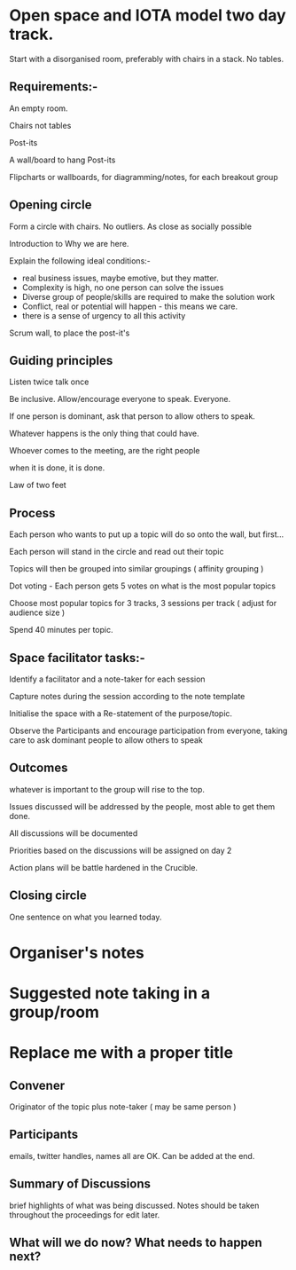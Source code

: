 # Open space and IOTA model two day track.

Start with a disorganised room, preferably with chairs in a stack.  No tables.

## Requirements:-
An empty room.

Chairs not tables

Post-its

A wall/board to hang Post-its

Flipcharts or wallboards, for diagramming/notes, for each breakout group


## Opening circle
Form a circle with chairs.  No outliers.  As close as socially possible

Introduction to Why we are here.

Explain the following ideal conditions:-
 * real business issues, maybe emotive, but they matter.
 * Complexity is high, no one person can solve the issues
 * Diverse group of people/skills are required to make the solution work
 * Conflict, real or potential will happen - this means we care.
 * there is a sense of urgency to all this activity

Scrum wall, to place the post-it's

## Guiding principles
Listen twice talk once

Be inclusive.  Allow/encourage everyone to speak. Everyone.

If one person is dominant, ask that person to allow others to speak.

Whatever happens is the only thing that could have.

Whoever comes to the meeting, are the right people

when it is done, it is done.

Law of two feet


## Process
Each person who wants to put up a topic will do so onto the wall, but first...

Each person will stand in the circle and read out their topic

Topics will then be grouped into similar groupings ( affinity grouping )

Dot voting - Each person gets 5 votes on what is the most popular topics

Choose most popular topics for 3 tracks, 3 sessions per track ( adjust for audience size )

Spend 40 minutes per topic.   

## Space facilitator tasks:-
Identify a facilitator and a note-taker for each session

Capture notes during the session according to the note template

Initialise the space with a Re-statement of the purpose/topic.

Observe the Participants and encourage participation from everyone, taking care to ask dominant people to allow
others to speak

## Outcomes
whatever is important to the group will rise to the top.

Issues discussed will be addressed by the people, most able to get them done.

All discussions will be documented

Priorities based on the discussions will be assigned on day 2

Action plans will be battle hardened in the Crucible.

## Closing circle
One sentence on what you learned today.


# Organiser's notes

# Suggested note taking in a group/room

# Replace me with a proper title

## Convener

Originator of the topic plus note-taker ( may be same person )

## Participants

emails, twitter handles, names all are OK.  Can be added at the end.

## Summary of Discussions

brief highlights of what was being discussed.  Notes should be taken throughout the proceedings for edit later.

## What will we do now?  What needs to happen next?
